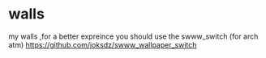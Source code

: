 # walls
my walls ,for a better expreince you should use the swww_switch (for arch atm)
https://github.com/joksdz/swww_wallpaper_switch
